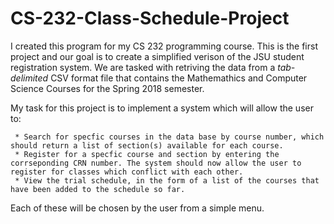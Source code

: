 # CS-232-Class-Schedule-Project
I created this program for my CS 232 programming course. This is the first project and our goal is to create a simplified verison of the JSU student registration system. We are tasked with retriving the data from a *tab-delimited* CSV format file that contains the Mathemathics and Computer Science Courses for the Spring 2018 semester.

My task for this project is to implement a system which will allow the user to:

     * Search for specfic courses in the data base by course number, which should return a list of section(s) available for each course.
     * Register for a specfic course and section by entering the corrseponding CRN number. The system should now allow the user to register for classes which conflict with each other.
     * View the trial schedule, in the form of a list of the courses that have been added to the schedule so far.
     
Each of these will be chosen by the user from a simple menu.
